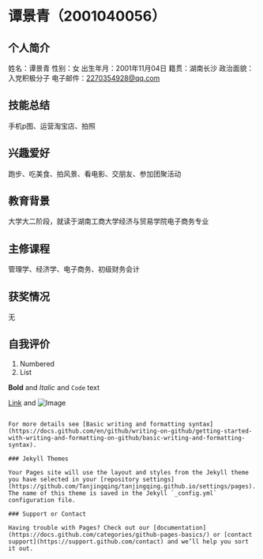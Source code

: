 # 谭景青（2001040056）
## 个人简介
姓名：谭景青
性别：女
出生年月：2001年11月04日
籍贯：湖南长沙
政治面貌：入党积极分子
电子邮件：2270354928@qq.com
## 技能总结
手机p图、运营淘宝店、拍照
## 兴趣爱好
跑步、吃美食、拍风景、看电影、交朋友、参加团聚活动
## 教育背景
大学大二阶段，就读于湖南工商大学经济与贸易学院电子商务专业
## 主修课程
管理学、经济学、电子商务、初级财务会计
## 获奖情况
无
## 自我评价

1. Numbered
2. List

**Bold** and _Italic_ and `Code` text

[Link](url) and ![Image](src)
```

For more details see [Basic writing and formatting syntax](https://docs.github.com/en/github/writing-on-github/getting-started-with-writing-and-formatting-on-github/basic-writing-and-formatting-syntax).

### Jekyll Themes

Your Pages site will use the layout and styles from the Jekyll theme you have selected in your [repository settings](https://github.com/Tanjingqing/tanjingqing.github.io/settings/pages). The name of this theme is saved in the Jekyll `_config.yml` configuration file.

### Support or Contact

Having trouble with Pages? Check out our [documentation](https://docs.github.com/categories/github-pages-basics/) or [contact support](https://support.github.com/contact) and we’ll help you sort it out.
